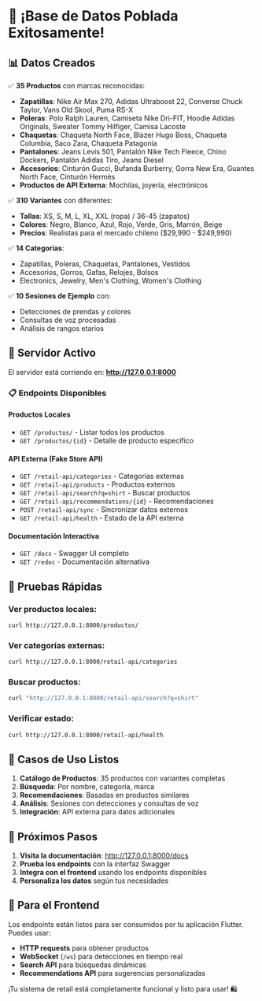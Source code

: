 # 🎉 ¡Base de Datos Poblada Exitosamente!

## 📊 **Datos Creados**

✅ **35 Productos** con marcas reconocidas:
- **Zapatillas**: Nike Air Max 270, Adidas Ultraboost 22, Converse Chuck Taylor, Vans Old Skool, Puma RS-X
- **Poleras**: Polo Ralph Lauren, Camiseta Nike Dri-FIT, Hoodie Adidas Originals, Sweater Tommy Hilfiger, Camisa Lacoste
- **Chaquetas**: Chaqueta North Face, Blazer Hugo Boss, Chaqueta Columbia, Saco Zara, Chaqueta Patagonia
- **Pantalones**: Jeans Levis 501, Pantalón Nike Tech Fleece, Chino Dockers, Pantalón Adidas Tiro, Jeans Diesel
- **Accesorios**: Cinturón Gucci, Bufanda Burberry, Gorra New Era, Guantes North Face, Cinturón Hermès
- **Productos de API Externa**: Mochilas, joyería, electrónicos

✅ **310 Variantes** con diferentes:
- **Tallas**: XS, S, M, L, XL, XXL (ropa) / 36-45 (zapatos)
- **Colores**: Negro, Blanco, Azul, Rojo, Verde, Gris, Marrón, Beige
- **Precios**: Realistas para el mercado chileno ($29,990 - $249,990)

✅ **14 Categorías**:
- Zapatillas, Poleras, Chaquetas, Pantalones, Vestidos
- Accesorios, Gorros, Gafas, Relojes, Bolsos
- Electronics, Jewelry, Men's Clothing, Women's Clothing

✅ **10 Sesiones de Ejemplo** con:
- Detecciones de prendas y colores
- Consultas de voz procesadas
- Análisis de rangos etarios

## 🚀 **Servidor Activo**

El servidor está corriendo en: **http://127.0.0.1:8000**

### 📋 **Endpoints Disponibles**

#### **Productos Locales**
- `GET /productos/` - Listar todos los productos
- `GET /productos/{id}` - Detalle de producto específico

#### **API Externa (Fake Store API)**
- `GET /retail-api/categories` - Categorías externas
- `GET /retail-api/products` - Productos externos
- `GET /retail-api/search?q=shirt` - Buscar productos
- `GET /retail-api/recommendations/{id}` - Recomendaciones
- `POST /retail-api/sync` - Sincronizar datos externos
- `GET /retail-api/health` - Estado de la API externa

#### **Documentación Interactiva**
- `GET /docs` - Swagger UI completo
- `GET /redoc` - Documentación alternativa

## 🧪 **Pruebas Rápidas**

### Ver productos locales:
```bash
curl http://127.0.0.1:8000/productos/
```

### Ver categorías externas:
```bash
curl http://127.0.0.1:8000/retail-api/categories
```

### Buscar productos:
```bash
curl "http://127.0.0.1:8000/retail-api/search?q=shirt"
```

### Verificar estado:
```bash
curl http://127.0.0.1:8000/retail-api/health
```

## 🎯 **Casos de Uso Listos**

1. **Catálogo de Productos**: 35 productos con variantes completas
2. **Búsqueda**: Por nombre, categoría, marca
3. **Recomendaciones**: Basadas en productos similares
4. **Análisis**: Sesiones con detecciones y consultas de voz
5. **Integración**: API externa para datos adicionales

## 🔧 **Próximos Pasos**

1. **Visita la documentación**: http://127.0.0.1:8000/docs
2. **Prueba los endpoints** con la interfaz Swagger
3. **Integra con el frontend** usando los endpoints disponibles
4. **Personaliza los datos** según tus necesidades

## 📱 **Para el Frontend**

Los endpoints están listos para ser consumidos por tu aplicación Flutter. Puedes usar:

- **HTTP requests** para obtener productos
- **WebSocket** (`/ws`) para detecciones en tiempo real
- **Search API** para búsquedas dinámicas
- **Recommendations API** para sugerencias personalizadas

¡Tu sistema de retail está completamente funcional y listo para usar! 🛍️

